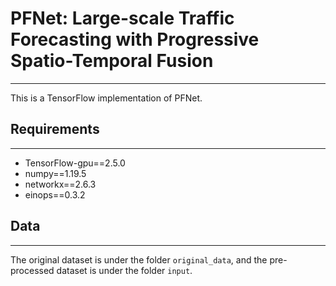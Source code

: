 # PFNet: Large-scale Traffic Forecasting with Progressive Spatio-Temporal Fusion
***
This is a TensorFlow implementation of PFNet.

## Requirements
***
* TensorFlow-gpu==2.5.0
* numpy==1.19.5
* networkx==2.6.3
* einops==0.3.2

## Data
***
The original dataset is under the folder `original_data`, and the pre-processed dataset is under the folder `input`.
